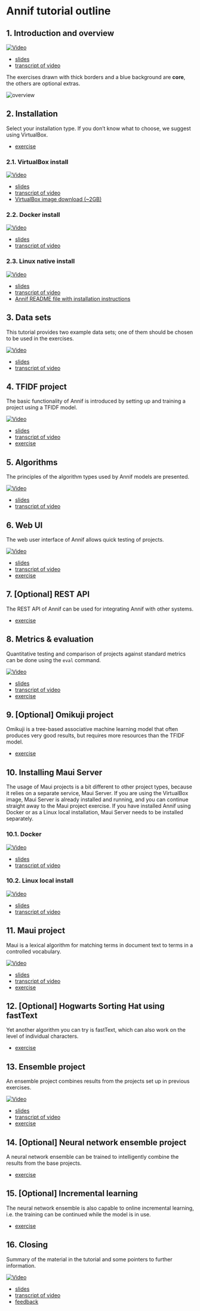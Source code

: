 # Annif tutorial outline

## 1. Introduction and overview

[![Video](/img/intro-slides-1.png)](https://www.youtube.com/watch?v=C4t1tnWslWA&list=PLa9kvrI3VLf5K-bjvVDaIWMi5CACGjPUM&index=1)

- [slides](/presentations/intro-slides.pdf)
- [transcript of video](/transcripts/intro.md)

The exercises drawn with thick borders and a blue background are **core**, the
others are optional extras.

![overview](overview.png)

## 2. Installation

Select your installation type. If you don’t know what to choose, we suggest using VirtualBox.
- [exercise](/exercises/01_install_annif.md)

### 2.1. VirtualBox install

[![Video](/img/annif-install-virtualbox-slides-1.png)](https://www.youtube.com/watch?v=l1rtJ6AO0P0&list=PLa9kvrI3VLf5K-bjvVDaIWMi5CACGjPUM&index=2)

- [slides](/presentations/annif-install-virtualbox-slides.pdf)
- [transcript of video](/transcripts/annif-install-virtualbox.md)
- [VirtualBox image download (~2GB)](https://annif.org/download/)

### 2.2. Docker install

[![Video](/img/annif-install-docker-slides-1.png)](https://www.youtube.com/watch?v=j_VeC_NeVcw&list=PLa9kvrI3VLf5K-bjvVDaIWMi5CACGjPUM&index=3)

- [slides](/presentations/annif-install-docker-slides.pdf)
- [transcript of video](/transcripts/annif-install-docker.md)

### 2.3. Linux native install

[![Video](/img/annif-install-linux-slides-1.png)](https://www.youtube.com/watch?v=5a7CJ7JF_Qk&list=PLa9kvrI3VLf5K-bjvVDaIWMi5CACGjPUM&index=4)

- [slides](/presentations/annif-install-linux-slides.pdf)
- [transcript of video](/transcripts/annif-install-linux.md)
- [Annif README file with installation instructions](https://github.com/NatLibFi/Annif/blob/master/README.md)

## 3. Data sets
This tutorial provides two example data sets; one of them should be chosen to be used in the exercises.

[![Video](/img/data-sets-slides-1.png)](https://www.youtube.com/watch?v=S4E3d3o5HWg&list=PLa9kvrI3VLf5K-bjvVDaIWMi5CACGjPUM&index=5)

- [slides](/presentations/data-sets-slides.pdf)
- [transcript of video](/transcripts/data-sets.md)

## 4. TFIDF project
The basic functionality of Annif is introduced by setting up and training a project using a TFIDF model.

[![Video](/img/tfidf-project-slides-1.png)](https://www.youtube.com/watch?v=FOdB3tJNSRM&list=PLa9kvrI3VLf5K-bjvVDaIWMi5CACGjPUM&index=6)

- [slides](/presentations/tfidf-project-slides.pdf)
- [transcript of video](/transcripts/tfidf-project.md)
- [exercise](/exercises/02_tfidf_project.md)

## 5. Algorithms
The principles of the algorithm types used by Annif models are presented.

[![Video](/img/algorithms-slides-1.png)](https://www.youtube.com/watch?v=xyobh-T6lNQ&list=PLa9kvrI3VLf5K-bjvVDaIWMi5CACGjPUM&index=7)

- [slides](/presentations/algorithms-slides.pdf)
- [transcript of video](/transcripts/algorithms.md)

## 6. Web UI
The web user interface of Annif allows quick testing of projects.

[![Video](/img/web-ui-slides-1.png)](https://www.youtube.com/watch?v=unid4yNtMR0&list=PLa9kvrI3VLf5K-bjvVDaIWMi5CACGjPUM&index=8)

- [slides](/presentations/web-ui-slides.pdf)
- [transcript of video](/transcripts/web-ui.md)
- [exercise](/exercises/03_web_ui.md)

## 7. [Optional] REST API
The REST API of Annif can be used for integrating Annif with other systems.
- [exercise](/exercises/07_rest_api.md)


## 8. Metrics & evaluation
Quantitative testing and comparison of projects against standard metrics can be done using the `eval` command.

[![Video](/img/metrics-and-evaluation-slides-1.png)](https://www.youtube.com/watch?v=OhiAZ64dCUQ&list=PLa9kvrI3VLf5K-bjvVDaIWMi5CACGjPUM&index=9)

- [slides](/presentations/metrics-and-evaluation-slides.pdf)
- [transcript of video](/transcripts/metrics-and-evaluation.md)
- [exercise](/exercises/04_evaluate.md)

## 9. [Optional] Omikuji project
Omikuji is a tree-based associative machine learning model that often produces very good results, but requires more resources than the TFIDF model.
- [exercise](/exercises/08_omikuji_project.md)

## 10. Installing Maui Server
The usage of Maui projects is a bit different to other project types, because it relies on a separate service, Maui Server. If you are using the VirtualBox image, Maui Server is already installed and running, and you can continue straight away to the Maui project exercise. If you have installed Annif using Docker or as a Linux local installation, Maui Server needs to be installed separately.

### 10.1. Docker

[![Video](/img/mauiserver-install-docker-slides-1.png)](https://www.youtube.com/watch?v=F4ALM6m5_t0&list=PLa9kvrI3VLf5K-bjvVDaIWMi5CACGjPUM&index=10)

- [slides](/presentations/mauiserver-install-docker-slides.pdf)
- [transcript of video](/transcripts/mauiserver-install-docker.md)

### 10.2. Linux local install

[![Video](/img/mauiserver-install-linux-slides-1.png)](https://www.youtube.com/watch?v=cac2ULKALNA&list=PLa9kvrI3VLf5K-bjvVDaIWMi5CACGjPUM&index=11)

- [slides](/presentations/mauiserver-install-linux-slides.pdf)
- [transcript of video](/transcripts/mauiserver-install-linux.md)

## 11. Maui project
Maui is a lexical algorithm for matching terms in document text to terms in a controlled vocabulary.

[![Video](/img/maui-project-slides-1.png)](https://www.youtube.com/watch?v=YHZ9vIAN5uQ&list=PLa9kvrI3VLf5K-bjvVDaIWMi5CACGjPUM&index=12)

- [slides](/presentations/maui-project-slides.pdf)
- [transcript of video](/transcripts/maui-project.md)
- [exercise](/exercises/05_maui_project.md)

## 12. [Optional] Hogwarts Sorting Hat using fastText
Yet another algorithm you can try is fastText, which can also work on the level of individual characters.
- [exercise](/exercises/09_hogwarts.md)

## 13. Ensemble project
An ensemble project combines results from the projects set up in previous exercises.

[![Video](/img/ensemble-project-slides-1.png)](https://www.youtube.com/watch?v=v7vyU0jjOyg&list=PLa9kvrI3VLf5K-bjvVDaIWMi5CACGjPUM&index=13)

- [slides](/presentations/ensemble-project-slides.pdf)
- [transcript of video](/transcripts/ensemble-project.md)
- [exercise](/exercises/06_ensemble_project.md)

## 14. [Optional] Neural network ensemble project
A neural network ensemble can be trained to intelligently combine the results from the base projects.

- [exercise](/exercises/10_nn_ensemble_project.md)

## 15. [Optional] Incremental learning
The neural network ensemble is also capable to online incremental learning, i.e. the training can be continued while the model is in use.

- [exercise](/exercises/11_incremental_learning.md)

## 16. Closing
Summary of the material in the tutorial and some pointers to further information.

[![Video](/img/closing-slides-1.png)](https://www.youtube.com/watch?v=gIZLWqVaXAA&list=PLa9kvrI3VLf5K-bjvVDaIWMi5CACGjPUM&index=14)

- [slides](/presentations/closing-slides.pdf)
- [transcript of video](/transcripts/closing.md)
- [feedback](https://forms.gle/hrY4oxfg9MB6YiEc7)
